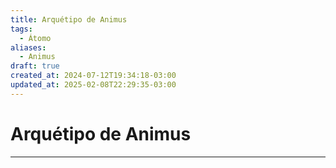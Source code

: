 ```yaml
---
title: Arquétipo de Animus
tags:
  - Átomo
aliases:
  - Animus
draft: true
created_at: 2024-07-12T19:34:18-03:00
updated_at: 2025-02-08T22:29:35-03:00
---
```

# Arquétipo de Animus
---

